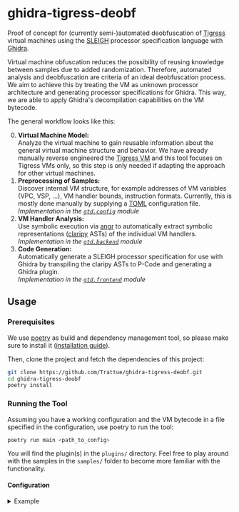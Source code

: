 # ghidra-tigress-deobf

Proof of concept for (currently semi-)automated deobfuscation of
[Tigress](https://tigress.wtf/) virtual machines using the
[SLEIGH](https://trattue.de/ghidra/languages/html/sleigh.html) processor
specification language with [Ghidra](https://ghidra-sre.org/).

Virtual machine obfuscation reduces the possibility of reusing knowledge between
samples due to added randomization. Therefore, automated analysis and
deobfuscation are criteria of an ideal deobfuscation process. We aim to achieve
this by treating the VM as unknown processor architecture and generating
processor specifications for Ghidra. This way, we are able to apply Ghidra's
decompilation capabilities on the VM bytecode.

The general workflow looks like this:

0. **Virtual Machine Model:**\
   Analyze the virtual machine to gain reusable information about the general
   virtual machine structure and behavior. We have already manually reverse
   engineered the [Tigress VM](https://tigress.wtf/virtualize.html) and this
   tool focuses on Tigress VMs only, so this step is only needed if adapting the
   approach for other virtual machines.
1. **Preprocessing of Samples:**\
   Discover internal VM structure, for example addresses of VM variables (VPC,
   VSP, ...), VM handler bounds, instruction formats. Currently, this is mostly
   done manually by supplying a [TOML](https://toml.io/) configuration file.\
   *Implementation in the [`gtd.config`](./src/gtd/config) module*
2. **VM Handler Analysis:**\
   Use symbolic execution via [angr](https://angr.io/) to automatically extract
   symbolic representations ([claripy](https://github.com/angr/claripy) ASTs) of
   the individual VM handlers.\
   *Implementation in the [`gtd.backend`](./src/gtd/backend) module*
3. **Code Generation:**\
   Automatically generate a SLEIGH processor specification for use with Ghidra
   by transpiling the claripy ASTs to P-Code and generating a Ghidra plugin.\
   *Implementation in the [`gtd.frontend`](./src/gtd/frontend) module*

## Usage
### Prerequisites

We use [poetry](https://python-poetry.org/) as build and dependency management
tool, so please make sure to install it
([installation guide](https://python-poetry.org/docs/)).

Then, clone the project and fetch the dependencies of this project:

```sh
git clone https://github.com/Trattue/ghidra-tigress-deobf.git
cd ghidra-tigress-deobf
poetry install
```

### Running the Tool

Assuming you have a working configuration and the VM bytecode in a file
specified in the configuration, use poetry to run the tool:

```sh
poetry run main <path_to_config>
```

You will find the plugin(s) in the `plugins/` directory. Feel free to play
around with the samples in the `samples/` folder to become more familiar with
the functionality.

#### Configuration

<details><summary>Example</summary>
```toml
# Path relative to the project root directory
binary_path = "samples/sample1.out"

[[virtual_machines]]
name = "sample1-foobar"

# Offsets to RBP during handler execution
# We omit the minus sign, in this example vpc is at RBP-0x160 ;)
[virtual_machines.locations]
vpc_offset = 0x160
vsp_offset = 0x158
locals_offset = 0x50
internal_offsets = [0x164]

# Array of handlers: 
[[virtual_machines.handlers]]
opcode = 0x1
# Handler start: first instruction in the handler
start = 0x4011ba
# Handler end: first instruction after the handler (e.g. jmp <interpreter_loop>)
end = 0x401211
detect_operands = true

[[virtual_machines.handlers]]
opcode = 0x2
start = 0x123123
end = 0x123456
detect_operands = false
# Since detect_operands is false, we need to provide a list of operand sizes
operands = [4, 8]

[...]

[[virtual_machines.functions]]
address = 0x401030
argument_count = 3

[[virtual_machines]]
name = "sample1-xtea"
# No functions, so we can define an empty array here
functions = []

[...]
```
</details>

## Development
### Code Style

We use [black](https://github.com/psf/black) as python code formatter (with the
default line length of 88); docstrings should have a line length of 72. Normal
comments should have the same line length as other code).
